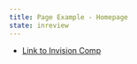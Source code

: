 ```yaml
---
title: Page Example - Homepage
state: inreview
---
```


- [Link to Invision Comp](https://pega.invisionapp.com/d/main#/console/17018437/355032566/preview)